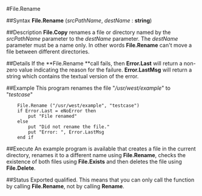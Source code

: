 
#File.Rename

##Syntax
**File.Rename** (*srcPathName*, *destName* : **string**)



##Description
**File.Copy** renames a file or directory named by the *srcPathName* parameter to the *destName* parameter. The *destName* parameter must be a name only. In other words **File.Rename** can't move a file between different directories.



##Details
If the **File.Rename **call fails, then **Error.Last** will return a non-zero value indicating the reason for the failure. **Error.LastMsg** will return a string which contains the textual version of the error.



##Example
This program renames the file "*/usr/west/example*" to "*testcase*"


        File.Rename ("/usr/west/example", "testcase")
        if Error.Last = eNoError then
            put "File renamed"
        else
            put "Did not rename the file."
            put "Error: ", Error.LastMsg
        end if
##Execute
An example program is available that creates a file in the current directory, renames it to a different name using **File.Rename**, checks the existence of both files using **File.Exists** and then deletes the file using **File.Delete**.



##Status
Exported qualified.
This means that you can only call the function by calling **File.Rename**, not by calling **Rename**.


